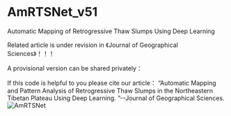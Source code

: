 # AmRTSNet_v51
Automatic Mapping of Retrogressive Thaw Slumps Using Deep Learning

Related article is under revision in 《Journal of Geographical Sciences》！！！

A provisional version can be shared privately：

If this code is helpful to you please cite our article：
“Automatic Mapping and Pattern Analysis of Retrogressive Thaw Slumps in
the Northeastern Tibetan Plateau Using Deep Learning. ”--Journal of Geographical Sciences.
![AmRTSNet](https://github.com/user-attachments/assets/50e41128-b664-4771-a436-5e541487925d)
